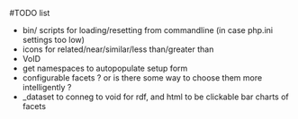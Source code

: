 #TODO list

* bin/ scripts for loading/resetting from commandline (in case php.ini
  settings too low)
* icons for related/near/similar/less than/greater than
* VoID
* get namespaces to autopopulate setup form
* configurable facets ? or is there some way to choose them more
  intelligently ?
* _dataset to conneg to void for rdf, and html to be clickable bar charts
  of facets

